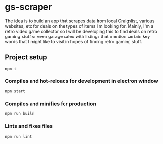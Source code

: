 # gs-scraper

The idea is to build an app that scrapes data from local Craigslist, various websites, etc for deals on the types of items I'm looking for. Mainly, I'm a retro video game collector so I will be developing this to find deals on retro gaming stuff or even garage sales with listings that mention certain key words that I might like to visit in hopes of finding retro gaming stuff.

## Project setup

```
npm i
```

### Compiles and hot-reloads for development in electron window

```
npm start
```

### Compiles and minifies for production

```
npm run build
```

### Lints and fixes files

```
npm run lint
```
